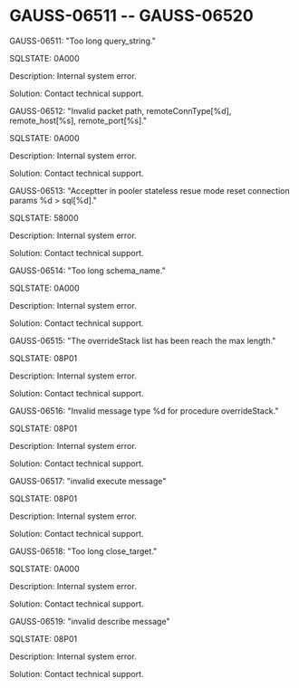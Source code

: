 # GAUSS-06511 -- GAUSS-06520<a name="EN-US_TOPIC_0302073475"></a>

GAUSS-06511: "Too long query\_string."

SQLSTATE: 0A000

Description: Internal system error.

Solution: Contact technical support.

GAUSS-06512: "Invalid packet path, remoteConnType\[%d\], remote\_host\[%s\], remote\_port\[%s\]."

SQLSTATE: 0A000

Description: Internal system error.

Solution: Contact technical support.

GAUSS-06513: "Acceptter in pooler stateless resue mode reset connection params %d \> sql\[%d\]."

SQLSTATE: 58000

Description: Internal system error.

Solution: Contact technical support.

GAUSS-06514: "Too long schema\_name."

SQLSTATE: 0A000

Description: Internal system error.

Solution: Contact technical support.

GAUSS-06515: "The overrideStack list has been reach the max length."

SQLSTATE: 08P01

Description: Internal system error.

Solution: Contact technical support.

GAUSS-06516: "Invalid message type %d for procedure overrideStack."

SQLSTATE: 08P01

Description: Internal system error.

Solution: Contact technical support.

GAUSS-06517: "invalid execute message"

SQLSTATE: 08P01

Description: Internal system error.

Solution: Contact technical support.

GAUSS-06518: "Too long close\_target."

SQLSTATE: 0A000

Description: Internal system error.

Solution: Contact technical support.

GAUSS-06519: "invalid describe message"

SQLSTATE: 08P01

Description: Internal system error.

Solution: Contact technical support.

